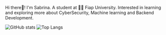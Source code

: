 Hi there👋!
I'm Sabrina. A student at 👨‍💻 Fiap University.
Interested in learning and exploring more about CyberSecurity, Machine learning and Backend Development.
<!---
SabrinaRoses/SabrinaRoses is a ✨ special ✨ repository because its `README.md` (this file) appears on your GitHub profile.
You can click the Preview link to take a look at your changes.
--->
![GitHub stats](https://github-readme-stats.vercel.app/api?username=SabrinaRoses&show_icons=true&&bg_color=00000000&count_private=true) ![Top Langs](https://github-readme-stats.vercel.app/api/top-langs/?username=SabrinaRoses&layout=compact&show_icons=true&bg_color=00000000)


